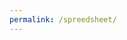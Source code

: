 ```yaml
---
permalink: /spreedsheet/
---
```


<script src="https://spreadsheets.google.com/feeds/cells/1ZWDvaIhhbDpg_PJ5hGc1Ty3J1FWu6H4O3uNjbevRosI/od6/public/values?alt=json-in-script&callback=sheetLoaded"></script>

<script>
function sheetLoaded(spreadsheetdata) {
 // do something with spreadsheet data here
 console.log(spreadsheetdata);
}
</script>